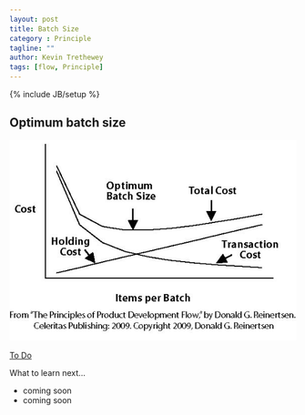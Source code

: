 ```yaml
---
layout: post
title: Batch Size
category : Principle
tagline: ""
author: Kevin Trethewey
tags: [flow, Principle]
---
```

{% include JB/setup %}

## Optimum batch size
![](/assets/images/optimum_batch_size.png)

[To Do](/Explanation/TODO)

What to learn next...

* coming soon
* coming soon

